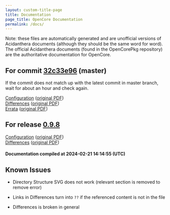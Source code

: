 ```yaml
---
layout: custom-title-page
title: Documentation
page_title: OpenCore Documentation
permalink: /docs/
---
```

Note: these files are automatically generated and are unofficial versions of Acidanthera documents (although they should be the same word for word). The official Acidanthera documents (found in the OpenCorePkg repository) are the authoritative documentation for OpenCore.

## For commit [32c33e96](https://github.com/acidanthera/OpenCorePkg/tree/32c33e96f41f0b15e89cd695b0a08a60eabd33e8) (master)

If the commit does not match up with the latest commit in master branch, wait for about an hour and check again.

[Configuration](latest/Configuration.html) ([original PDF](https://github.com/acidanthera/OpenCorePkg/blob/32c33e96f41f0b15e89cd695b0a08a60eabd33e8/Docs/Configuration.pdf))
<br>
[Differences](latest/Differences.html) ([original PDF](https://github.com/acidanthera/OpenCorePkg/blob/32c33e96f41f0b15e89cd695b0a08a60eabd33e8/Docs/Differences/Differences.pdf))
<br>
[Errata](latest/Errata.html) ([original PDF](https://github.com/acidanthera/OpenCorePkg/blob/32c33e96f41f0b15e89cd695b0a08a60eabd33e8/Docs/Errata/Errata.pdf))

## For release [0.9.8](https://github.com/acidanthera/OpenCorePkg/tree/0.9.8)

[Configuration](release/Configuration.html) ([original PDF](https://github.com/acidanthera/OpenCorePkg/blob/0.9.8/Docs/Configuration.pdf))
<br>
[Differences](release/Differences.html) ([original PDF](https://github.com/acidanthera/OpenCorePkg/blob/0.9.8/Docs/Differences/Differences.pdf))

#### Documentation compiled at 2024-02-21 14:14:55 (UTC)

## Known Issues

* Directory Structure SVG does not work (relevant section is removed to remove error)

* Links in Differences turn into `??` if the referenced content is not in the file

* Differences is broken in general
